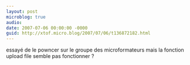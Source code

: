 ```yaml
---
layout: post
microblog: true
audio: 
date: 2007-07-06 00:00:00 -0000
guid: http://xtof.micro.blog/2007/07/06/t136872182.html
---
```

essayé de le powncer sur le groupe des microformateurs mais la fonction upload file semble pas fonctionner ?
